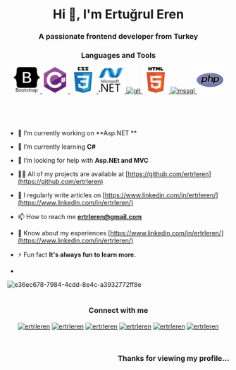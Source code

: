 <h1 align="center">Hi 👋, I'm Ertuğrul Eren</h1>
<h3 align="center">A passionate frontend developer from Turkey</h3>

<h3 align="center">Languages and Tools</h3>

<p align="center"> <a href="https://getbootstrap.com" target="_blank" rel="noreferrer"> <img src="https://raw.githubusercontent.com/devicons/devicon/master/icons/bootstrap/bootstrap-plain-wordmark.svg" alt="bootstrap" width="60" height="60"/> </a> <a href="https://www.w3schools.com/cs/" target="_blank" rel="noreferrer"> <img src="https://raw.githubusercontent.com/devicons/devicon/master/icons/csharp/csharp-original.svg" alt="csharp" width="60" height="60"/> </a> <a href="https://www.w3schools.com/css/" target="_blank" rel="noreferrer"> <img src="https://raw.githubusercontent.com/devicons/devicon/master/icons/css3/css3-original-wordmark.svg" alt="css3" width="60" height="60"/> </a> <a href="https://dotnet.microsoft.com/" target="_blank" rel="noreferrer"> <img src="https://raw.githubusercontent.com/devicons/devicon/master/icons/dot-net/dot-net-original-wordmark.svg" alt="dotnet" width="60" height="60"/> </a> <a href="https://git-scm.com/" target="_blank" rel="noreferrer"> <img src="https://www.vectorlogo.zone/logos/git-scm/git-scm-icon.svg" alt="git" width="60" height="60"/> </a> <a href="https://www.w3.org/html/" target="_blank" rel="noreferrer"> <img src="https://raw.githubusercontent.com/devicons/devicon/master/icons/html5/html5-original-wordmark.svg" alt="html5" width="60" height="60"/> </a> <a href="https://www.microsoft.com/en-us/sql-server" target="_blank" rel="noreferrer"> <img src="https://www.svgrepo.com/show/303229/microsoft-sql-server-logo.svg" alt="mssql" width="60" height="60"/> </a> <a href="https://www.php.net" target="_blank" rel="noreferrer"> <img src="https://raw.githubusercontent.com/devicons/devicon/master/icons/php/php-original.svg" alt="php" width="60" height="60"/> </a> </p>
<br><br>


<br>


- 🔭 I’m currently working on **Asp.NET **

- 🌱 I’m currently learning **C#**

- 🤝 I’m looking for help with **Asp.NEt and MVC**

- 👨‍💻 All of my projects are available at [https://github.com/ertrleren](https://github.com/ertrleren)

- 📝 I regularly write articles on [https://www.linkedin.com/in/ertrleren/](https://www.linkedin.com/in/ertrleren/)

- 📫 How to reach me **ertrleren@gmail.com**

- 📄 Know about my experiences [https://www.linkedin.com/in/ertrleren/](https://www.linkedin.com/in/ertrleren/)

- ⚡ Fun fact **It's always fun to learn more.**
- <p align="center">
 ![e36ec678-7984-4cdd-8e4c-a3932772ff8e](https://github.com/ThecoderPinar/ThecoderPinar/assets/107423523/38798335-0548-4e50-b452-a52266469235)
  <br><br>
  
</p>

<h3 align="center">Connect with me</h3>
<p align="center">
<a href="https://twitter.com/ertrleren" target="blank"><img align="center" src="https://raw.githubusercontent.com/rahuldkjain/github-profile-readme-generator/master/src/images/icons/Social/twitter.svg" alt="ertrleren" height="30" width="40" target="_blank" /></a>
<a href="https://linkedin.com/in/ertrleren" target="blank"><img align="center" src="https://raw.githubusercontent.com/rahuldkjain/github-profile-readme-generator/master/src/images/icons/Social/linked-in-alt.svg" alt="ertrleren" height="30" width="40" target="_blank" /></a>
<a href="https://stackoverflow.com/users/ertrleren" target="blank"><img align="center" src="https://raw.githubusercontent.com/rahuldkjain/github-profile-readme-generator/master/src/images/icons/Social/stack-overflow.svg" alt="ertrleren" height="30" width="40"  target="_blank"/></a>
<a href="https://fb.com/ertrleren" target="blank"><img align="center" src="https://raw.githubusercontent.com/rahuldkjain/github-profile-readme-generator/master/src/images/icons/Social/facebook.svg" alt="ertrleren" height="30" width="40" target="_blank" /></a>
<a href="https://instagram.com/ertrleren" target="blank"><img align="center" src="https://raw.githubusercontent.com/rahuldkjain/github-profile-readme-generator/master/src/images/icons/Social/instagram.svg" alt="ertrleren" height="30" width="40" target="_blank" /></a>
<a href="https://medium.com/ertrleren" target="blank"><img align="center" src="https://raw.githubusercontent.com/rahuldkjain/github-profile-readme-generator/master/src/images/icons/Social/medium.svg" alt="ertrleren" height="30" width="40" target="_blank" /></a>
</p>
<br>
<h3 align="Right">Thanks for viewing my profile...</h3>
